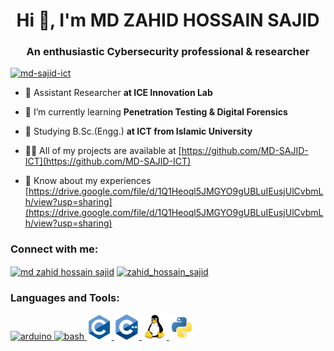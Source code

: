 <h1 align="center">Hi 👋, I'm MD ZAHID HOSSAIN SAJID</h1>
<h3 align="center">An enthusiastic Cybersecurity professional & researcher</h3>

<p align="left"> <a href="https://github.com/ryo-ma/github-profile-trophy"><img src="https://github-profile-trophy.vercel.app/?username=md-sajid-ict" alt="md-sajid-ict" /></a> </p>

- 🔭 Assistant Researcher **at ICE Innovation Lab**

- 🌱 I’m currently learning **Penetration Testing & Digital Forensics**

- 🔭 Studying B.Sc.(Engg.) **at ICT from Islamic University**

- 👨‍💻 All of my projects are available at [https://github.com/MD-SAJID-ICT](https://github.com/MD-SAJID-ICT)

- 📄 Know about my experiences [https://drive.google.com/file/d/1Q1Heoql5JMGYO9gUBLuIEusjUlCvbmLh/view?usp=sharing](https://drive.google.com/file/d/1Q1Heoql5JMGYO9gUBLuIEusjUlCvbmLh/view?usp=sharing)

<h3 align="left">Connect with me:</h3>
<p align="left">
<a href="https://linkedin.com/in/md zahid hossain sajid" target="blank"><img align="center" src="https://raw.githubusercontent.com/rahuldkjain/github-profile-readme-generator/master/src/images/icons/Social/linked-in-alt.svg" alt="md zahid hossain sajid" height="30" width="40" /></a>
<a href="https://instagram.com/zahid_hossain_sajid" target="blank"><img align="center" src="https://raw.githubusercontent.com/rahuldkjain/github-profile-readme-generator/master/src/images/icons/Social/instagram.svg" alt="zahid_hossain_sajid" height="30" width="40" /></a>
</p>

<h3 align="left">Languages and Tools:</h3>
<p align="left"> <a href="https://www.arduino.cc/" target="_blank" rel="noreferrer"> <img src="https://cdn.worldvectorlogo.com/logos/arduino-1.svg" alt="arduino" width="40" height="40"/> </a> <a href="https://www.gnu.org/software/bash/" target="_blank" rel="noreferrer"> <img src="https://www.vectorlogo.zone/logos/gnu_bash/gnu_bash-icon.svg" alt="bash" width="40" height="40"/> </a> <a href="https://www.cprogramming.com/" target="_blank" rel="noreferrer"> <img src="https://raw.githubusercontent.com/devicons/devicon/master/icons/c/c-original.svg" alt="c" width="40" height="40"/> </a> <a href="https://www.w3schools.com/cpp/" target="_blank" rel="noreferrer"> <img src="https://raw.githubusercontent.com/devicons/devicon/master/icons/cplusplus/cplusplus-original.svg" alt="cplusplus" width="40" height="40"/> </a> <a href="https://www.linux.org/" target="_blank" rel="noreferrer"> <img src="https://raw.githubusercontent.com/devicons/devicon/master/icons/linux/linux-original.svg" alt="linux" width="40" height="40"/> </a> <a href="https://www.python.org" target="_blank" rel="noreferrer"> <img src="https://raw.githubusercontent.com/devicons/devicon/master/icons/python/python-original.svg" alt="python" width="40" height="40"/> </a> </p>
